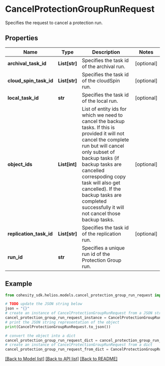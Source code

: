 # CancelProtectionGroupRunRequest

Specifies the request to cancel a protection run.

## Properties

Name | Type | Description | Notes
------------ | ------------- | ------------- | -------------
**archival_task_id** | **List[str]** | Specifies the task id of the archival run. | [optional] 
**cloud_spin_task_id** | **List[str]** | Specifies the task id of the cloudSpin run. | [optional] 
**local_task_id** | **str** | Specifies the task id of the local run. | [optional] 
**object_ids** | **List[int]** | List of entity ids for which we need to cancel the backup tasks. If this is provided it will not cancel the complete run but will cancel only subset of backup tasks (if backup tasks are cancelled correspoding copy task will also get cancelled). If the backup tasks are completed successfully it will not cancel those backup tasks. | [optional] 
**replication_task_id** | **List[str]** | Specifies the task id of the replication run. | [optional] 
**run_id** | **str** | Specifies a unique run id of the Protection Group run. | 

## Example

```python
from cohesity_sdk.helios.models.cancel_protection_group_run_request import CancelProtectionGroupRunRequest

# TODO update the JSON string below
json = "{}"
# create an instance of CancelProtectionGroupRunRequest from a JSON string
cancel_protection_group_run_request_instance = CancelProtectionGroupRunRequest.from_json(json)
# print the JSON string representation of the object
print(CancelProtectionGroupRunRequest.to_json())

# convert the object into a dict
cancel_protection_group_run_request_dict = cancel_protection_group_run_request_instance.to_dict()
# create an instance of CancelProtectionGroupRunRequest from a dict
cancel_protection_group_run_request_from_dict = CancelProtectionGroupRunRequest.from_dict(cancel_protection_group_run_request_dict)
```
[[Back to Model list]](../README.md#documentation-for-models) [[Back to API list]](../README.md#documentation-for-api-endpoints) [[Back to README]](../README.md)


